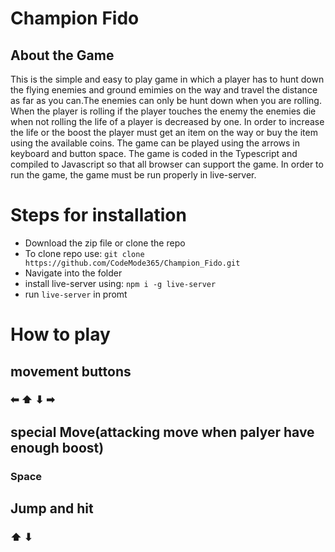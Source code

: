 # Champion Fido

## About the Game
<p>This is the simple and easy to play game in which a player has to hunt down the flying enemies and ground emimies on the way and travel the distance as far as you can.The enemies can only be hunt down when you are rolling. When the player is rolling if the player touches the enemy the enemies die when not rolling the life of a player is decreased by one. In order to increase the life or the boost the player must get an item on the way or buy the item using the available coins. The game can be played using the arrows in keyboard and button space. The game is coded in the Typescript and compiled to Javascript so that all browser can support 
  the game. In order to run the game, the game must be run properly in live-server.</p>

# Steps for installation 
<ul>
<li>Download the zip file or clone the repo</li>
<li>To clone repo use: <code>git clone https://github.com/CodeMode365/Champion_Fido.git</code></li>
<li>Navigate into the folder</li>
  <li>install live-server using: <code>npm i -g live-server</code></li>
<li> run <code>live-server</code> in promt</li>
</ul>

# How to play
## movement buttons
### ⬅ ⬆ ⬇ ➡  
## special Move(attacking move when palyer have enough boost)
### Space
## Jump and hit
### ⬆ ⬇
